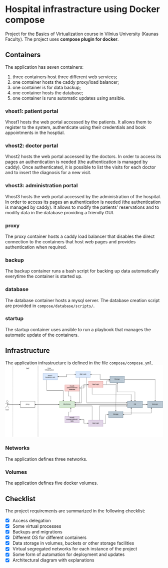 # Hospital infrastracture using Docker compose
Project for the Basics of Virtualization course in Vilnius University (Kaunas Faculty).
The project uses **compose plugin for docker**.

## Containers
The application has seven containers:
1. three containers host three different web services;
2. one container hosts the caddy proxy/load balancer;
3. one container is for data backup;
4. one container hosts the database;
5. one container is runs automatic updates using ansible.

### vhost1: patient portal
Vhost1 hosts the web portal accessed by the patients. It allows them to register to the system, authenticate using their credentials and book appointments in the hosptial.

### vhost2: doctor portal
Vhost2 hosts the web portal accessed by the doctors. In order to access its pages an authentication is needed (the authentication is managed by caddy). Once authenticated, it is possible to list the visits for each doctor and to insert the diagnosis for a new visit.

### vhost3: administration portal
Vhost3 hosts the web portal accessed by the administration of the hospital. In order to access its pages an authentication is needed (the authentication is managed by caddy). It allows to modify the patients' reservations and to modify data in the database providing a friendly GUI.

### proxy
The proxy container hosts a caddy load balancer that disables the direct connection to the containers that host web pages and provides authentication when required.

### backup
The backup container runs a bash script for backing up data automatically everytime the container is started up.

### database
The database container hosts a mysql server. The database creation script are provided in `compose/database/scripts/`.

### startup
The startup container uses ansible to run a playbook that manages the automatic update of the containers.

## Infrastructure
The application infrastructure is defined in the file `compose/compose.yml`. 
![Application infrastructure (using draw.io).](misc/bov-project.png)
### Networks
The application defines three networks.
### Volumes
The application defines five docker volumes.

## Checklist
The project requirements are summarized in the following checklist:
- [x] Access delegation
- [x] Some virtual processes
- [x] Backups and migrations
- [x] Different OS for different containers
- [x] Data storage in volumes, buckets or other storage facilities
- [x] Virtual segregated networks for each instance of the project
- [x] Some form of automation for deployment and updates
- [x] Architectural diagram with explanations